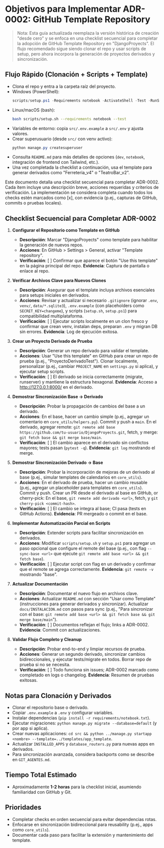 # Objetivos para Implementar ADR-0002: GitHub Template Repository

> Nota: Esta guía actualizada reemplaza la versión histórica de creación "desde cero" y se enfoca en una checklist secuencial para completar la adopción de GitHub Template Repository en "DjangoProyects". El flujo recomendado sigue siendo clonar el repo y usar scripts de setup, pero ahora incorpora la generación de proyectos derivados y sincronización.

## Flujo Rápido (Clonación + Scripts + Template)

- Clona el repo y entra a la carpeta raíz del proyecto.
- Windows (PowerShell):
  ```powershell
  scripts/setup.ps1 -Requirements notebook -ActivateShell -Test -RunServer
  ```
- Linux/macOS (bash):
  ```bash
  bash scripts/setup.sh --requirements notebook --test
  ```
- Variables de entorno: copia `src/.env.example` a `src/.env` y ajusta valores.
- Crear superusuario (desde `src/` con venv activo):
  ```powershell
  python manage.py createsuperuser
  ```
- Consulta `README.md` para más detalles de opciones (`dev`, `notebook`, integración de frontend con Tailwind, etc.).
- Una vez completada la checklist a continuación, usa el template para generar derivados como "Ferreteria_v4" o "TeatroBar_v2".

Este documento detalla una checklist secuencial para completar ADR-0002. Cada ítem incluye una descripción breve, acciones requeridas y criterios de verificación. La implementación se considera completa cuando todos los checks estén marcados como [x], con evidencia (p.ej., capturas de GitHub, commits o pruebas locales).

## Checklist Secuencial para Completar ADR-0002

1. **Configurar el Repositorio como Template en GitHub**  
   - **Descripción**: Marcar "DjangoProyects" como template para habilitar la generación de nuevos repos.  
   - **Acciones**: En GitHub > Settings > General, activar "Template repository".  
   - **Verificación**: [ ] Confirmar que aparece el botón "Use this template" en la página principal del repo. **Evidencia**: Captura de pantalla o enlace al repo.

2. **Verificar Archivos Clave para Nuevos Clones**  
   - **Descripción**: Asegurar que el template incluya archivos esenciales para setups iniciales en derivados.  
   - **Acciones**: Revisar y actualizar si necesario `.gitignore` (ignorar `.env`, `venv/`, `data/*.sqlite3`), `.env.example` (con placeholders como `SECRET_KEY=changeme`), y scripts (`setup.sh`, `setup.ps1`) para compatibilidad multiplataforma.  
   - **Verificación**: [ ] Ejecutar scripts localmente en un clon fresco y confirmar que crean venv, instalan deps, preparan `.env` y migran DB sin errores. **Evidencia**: Log de ejecución exitosa.

3. **Crear un Proyecto Derivado de Prueba**  
   - **Descripción**: Generar un repo derivado para validar el template.  
   - **Acciones**: Usar "Use this template" en GitHub para crear un repo de prueba (p.ej., "ProyectoDerivadoTest"). Clonar localmente, personalizar (p.ej., cambiar `PROJECT_NAME` en `settings.py` si aplica), y ejecutar setup scripts.  
   - **Verificación**: [ ] El derivado se inicia correctamente (migrate, runserver) y mantiene la estructura hexagonal. **Evidencia**: Acceso a http://127.0.0.1:8000/ en el derivado.

4. **Demostrar Sincronización Base → Derivado**  
   - **Descripción**: Probar la propagación de cambios del base a un derivado.  
   - **Acciones**: En el base, hacer un cambio simple (p.ej., agregar un comentario en `core_utils/helpers.py`). Commit y push a `main`. En el derivado, agregar remote: `git remote add base https://github.com/tu-usuario/DjangoProyects.git`, fetch, y merge: `git fetch base && git merge base/main`.  
   - **Verificación**: [ ] El cambio aparece en el derivado sin conflictos mayores; tests pasan (`pytest -q`). **Evidencia**: `git log` mostrando el merge.

5. **Demostrar Sincronización Derivado → Base**  
   - **Descripción**: Probar la incorporación de mejoras de un derivado al base (p.ej., simular templates de calendarios en `core_utils`).  
   - **Acciones**: En el derivado de prueba, hacer un cambio reusable (p.ej., agregar un placeholder para templates en `core_utils`). Commit y push. Crear un PR desde el derivado al base en GitHub, or cherry-pick: En el base, `git remote add derivado <url>`, fetch, y `git cherry-pick <commit-hash>`.  
   - **Verificación**: [ ] El cambio se integra al base; CI pasa (tests en GitHub Actions). **Evidencia**: PR mergeado o commit en el base.

6. **Implementar Automatización Parcial en Scripts**  
   - **Descripción**: Extender scripts para facilitar sincronización en derivados.  
   - **Acciones**: Modificar `scripts/setup.sh` y `setup.ps1` para agregar un paso opcional que configure el remote del base (p.ej., con flag `--sync-base <url>` que ejecute `git remote add base <url> && git fetch base`).  
   - **Verificación**: [ ] Ejecutar script con flag en un derivado y confirmar que el remote se agrega correctamente. **Evidencia**: `git remote -v` mostrando "base".

7. **Actualizar Documentación**  
   - **Descripción**: Documentar el nuevo flujo en archivos clave.  
   - **Acciones**: Actualizar `README.md` con sección "Usar como Template" (instrucciones para generar derivados y sincronizar). Actualizar `docs/INSTALACION.md` con pasos para sync (p.ej., "Para sincronizar con el base: `git remote add base <url> && git fetch base && git merge base/main`").  
   - **Verificación**: [ ] Documentos reflejan el flujo; links a ADR-0002. **Evidencia**: Commit con actualizaciones.

8. **Validar Flujo Completo y Cleanup**  
   - **Descripción**: Probar end-to-end y limpiar recursos de prueba.  
   - **Acciones**: Generar un segundo derivado, sincronizar cambios bidireccionales, y ejecutar tests/migrate en todos. Borrar repo de prueba si no se necesita.  
   - **Verificación**: [ ] Todo funciona sin issues; ADR-0002 marcado como completado en logs o changelog. **Evidencia**: Resumen de pruebas exitosas.

## Notas para Clonación y Derivados
- Clonar el repositorio base o derivado.
- Copiar `.env.example` a `.env` y configurar variables.
- Instalar dependencias (`pip install -r requirements/notebook.txt`).
- Ejecutar migraciones: `python manage.py migrate --database=default` (y por app si aplica).
- Crear nuevas aplicaciones: `cd src && python ../manage.py startapp <nombre> --template=../templates/app_template`.
- Actualizar `INSTALLED_APPS` y `database_routers.py` para nuevas apps en derivados.
- Para sincronización avanzada, considera backports como se describe en `GIT_AGENTES.md`.

## Tiempo Total Estimado
- Aproximadamente **1-2 horas** para la checklist inicial, asumiendo familiaridad con GitHub y Git.

## Prioridades
- Completar checks en orden secuencial para evitar dependencias rotas.
- Enfocarse en sincronización bidireccional para reusability (p.ej., apps como `core_utils`).
- Documentar cada paso para facilitar la extensión y mantenimiento del template.